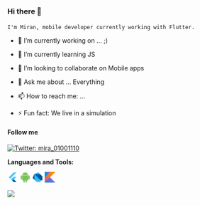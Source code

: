 ### Hi there 👋


`I'm Miran, mobile developer currently working with Flutter.`

 - 🔭 I’m currently working on ... ;)
 - 🌱 I’m currently learning JS
 - 👯 I’m looking to collaborate on Mobile apps

-  💬 Ask me about ... Everything
-  📫 How to reach me: ... 
-  ⚡ Fun fact: We live in a simulation 

#### Follow me
[![Twitter: mira_01001110](https://img.shields.io/twitter/follow/mira_01001110?style=social)](https://twitter.com/mira_01001110)

**Languages and Tools:**  

<code><img height="24" src="https://raw.githubusercontent.com/github/explore/80688e429a7d4ef2fca1e82350fe8e3517d3494d/topics/flutter/flutter.png"></code>
<code><img height="24" src="https://raw.githubusercontent.com/github/explore/80688e429a7d4ef2fca1e82350fe8e3517d3494d/topics/android/android.png"></code>
<code><img height="24" src="https://raw.githubusercontent.com/github/explore/80688e429a7d4ef2fca1e82350fe8e3517d3494d/topics/dart/dart.png"></code>
<code><img height="24" src="https://raw.githubusercontent.com/github/explore/80688e429a7d4ef2fca1e82350fe8e3517d3494d/topics/kotlin/kotlin.png"></code>

<img src="https://github-readme-stats.vercel.app/api?username=mirankm&&show_icons=true&title_color=40E0D0&icon_color=40E0D0&text_color=ffffff&bg_color=151515">

